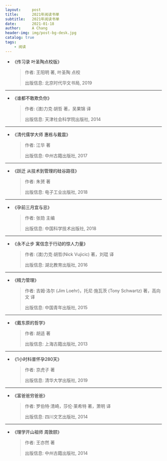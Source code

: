 ```yaml
---
layout:     post
title:      2021年阅读书单
subtitle:   2021年阅读书单
date:       2021-01-18
author:     A Chang
header-img: img/post-bg-desk.jpg
catalog: true
tags:
    - 阅读
---
```



- 《传习录 叶圣陶点校版》
    > 作者: 王阳明 著, 叶圣陶 点校
    > 
    > 出版信息: 北京时代华文书局, 2019

---

- 《谁都不敢欺负你》
    > 作者: (澳)力克·胡哲 著，吴果锦 译
    > 
    > 出版信息: 天津社会科学院出版社, 2014

---

- 《清代儒学大师 惠栋与戴震》
    > 作者: 江华 著
    > 
    > 出版信息: 中州古籍出版社, 2017

---

- 《跃迁 从技术到管理的硅谷路径》
    > 作者: 朱赟 著
    > 
    > 出版信息: 电子工业出版社, 2018

---

- 《孕前三月宜与忌》
    > 作者: 张勋 主编
    > 
    > 出版信息: 中国科学技术出版社, 2018

---

- 《永不止步 寓信念于行动的惊人力量》
    > 作者: (澳)力克·胡哲(Nick Vujicic) 著，刘琨 译
    > 
    > 出版信息: 湖北教育出版社, 2016

---

- 《精力管理》
    > 作者: 吉姆·洛尔 (Jim Loehr)，托尼·施瓦茨 (Tony Schwartz) 著，高向文 译
    > 
    > 出版信息: 中国青年出版社, 2015

---

- 《戴东原的哲学》
    > 作者: 胡适 著
    > 
    > 出版信息: 上海古籍出版社, 2013

---

- 《1小时科普怀孕280天》
    > 作者: 京虎子 著
    > 
    > 出版信息: 清华大学出版社, 2019

---

- 《富爸爸穷爸爸》
    > 作者: 罗伯特·清崎，莎伦·莱希特 著，萧明 译
    > 
    > 出版信息: 四川文艺出版社, 2014

---

- 《理学开山祖师 周敦颐》
    > 作者: 王亦然 著
    > 
    > 出版信息: 中州古籍出版社, 2014